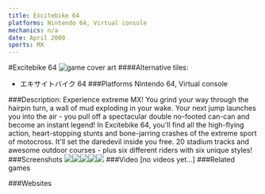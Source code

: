 ```yaml
---
title: Excitebike 64
platforms: Nintendo 64, Virtual console
mechanics: n/a
date: April 2000
sports: MX
---
```

#Excitebike 64
![game cover art](//images.igdb.com/igdb/image/upload/t_cover_big/r269xkd4en1ssbinmgrd.jpg "Logo Title Text 1")
####Alternative tiles:
* エキサイトバイク 64 
###Platforms
Nintendo 64, Virtual console

###Description:
Experience extreme MX! You grind your way through the hairpin turn, a wall of mud exploding in your wake. Your next jump launches you into the air - you pull off a spectacular double no-footed can-can and become an instant legend! In Excitebike 64, you'll find all the high-flying action, heart-stopping stunts and bone-jarring crashes of the extreme sport of motocross. It'll set the daredevil inside you free. 20 stadium tracks and awesome outdoor courses - plus six different riders with six unique styles!
###Screenshots
<a target="_blank" rel="noopener noreferrer" href="//images.igdb.com/igdb/image/upload/t_cover_big/i3c216dxmm4mcjvsgldt.jpg"><img src="//images.igdb.com/igdb/image/upload/t_thumb/i3c216dxmm4mcjvsgldt.jpg"/></a><a target="_blank" rel="noopener noreferrer" href="//images.igdb.com/igdb/image/upload/t_cover_big/glwgsv2djfljuqcddhdr.jpg"><img src="//images.igdb.com/igdb/image/upload/t_thumb/glwgsv2djfljuqcddhdr.jpg"/></a><a target="_blank" rel="noopener noreferrer" href="//images.igdb.com/igdb/image/upload/t_cover_big/yhzfj13v9igg7zaic5gc.jpg"><img src="//images.igdb.com/igdb/image/upload/t_thumb/yhzfj13v9igg7zaic5gc.jpg"/></a><a target="_blank" rel="noopener noreferrer" href="//images.igdb.com/igdb/image/upload/t_cover_big/ryqjh7hr9qqnovmdgbj4.jpg"><img src="//images.igdb.com/igdb/image/upload/t_thumb/ryqjh7hr9qqnovmdgbj4.jpg"/></a><a target="_blank" rel="noopener noreferrer" href="//images.igdb.com/igdb/image/upload/t_cover_big/j8n6ybqtz0mm9gv2wm5i.jpg"><img src="//images.igdb.com/igdb/image/upload/t_thumb/j8n6ybqtz0mm9gv2wm5i.jpg"/></a>
###Video
[no videos yet...]
###Related games

###Websites

